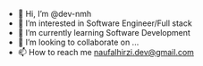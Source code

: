- 👋 Hi, I’m @dev-nmh
- 👀 I’m interested in Software Engineer/Full stack
- 🌱 I’m currently learning Software Development
- 💞️ I’m looking to collaborate on ...
- 📫 How to reach me naufalhirzi.dev@gmail.com

<!---
dev-nmh/dev-nmh is a ✨ special ✨ repository because its `README.md` (this file) appears on your GitHub profile.
You can click the Preview link to take a look at your changes.
--->
